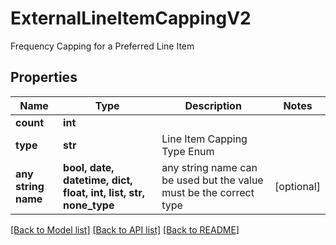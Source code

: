 # ExternalLineItemCappingV2

Frequency Capping for a Preferred Line Item

## Properties
Name | Type | Description | Notes
------------ | ------------- | ------------- | -------------
**count** | **int** |  | 
**type** | **str** | Line Item Capping Type Enum | 
**any string name** | **bool, date, datetime, dict, float, int, list, str, none_type** | any string name can be used but the value must be the correct type | [optional]

[[Back to Model list]](../README.md#documentation-for-models) [[Back to API list]](../README.md#documentation-for-api-endpoints) [[Back to README]](../README.md)


